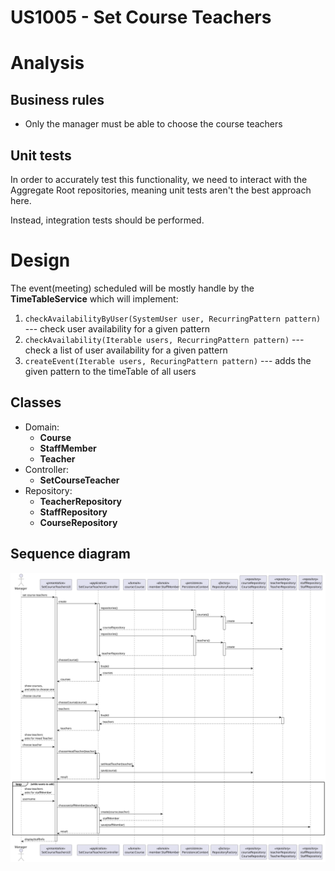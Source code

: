 US1005 - Set Course Teachers
========================================================

# Analysis
## Business rules
- Only the manager must be able to choose the course teachers

## Unit tests

In order to accurately test this functionality, we need to interact
with the Aggregate Root repositories, meaning unit tests aren't the best approach here.

Instead, integration tests should be performed.

# Design

The event(meeting) scheduled will be mostly handle by the **TimeTableService** which will implement:

1. `checkAvailabilityByUser(SystemUser user, RecurringPattern pattern)` --- check user availability for a given pattern
2. `checkAvailability(Iterable users, RecurringPattern pattern)` --- check a list of user availability for a given pattern
3. `createEvent(Iterable users, RecuringPattern pattern)` --- adds the given pattern to the timeTable of all users


## Classes
- Domain:
    + **Course**
    + **StaffMember**
    + **Teacher**
- Controller:
    + **SetCourseTeacher**
- Repository:
    + **TeacherRepository**
    + **StaffRepository**
    + **CourseRepository**


## Sequence diagram

![SD-US1005](./SD.svg)
